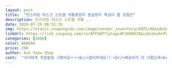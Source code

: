 ```yaml
---
layout: post 
title:  "민스리빙 마스크 스트랩 귀통증방지 분실방지 목걸이 줄 조절끈" 
description: 민스리빙 마스크 스트랩 귀통 ..
date: 2020-07-29 06:51:35 
img: https://static.coupangcdn.com/image/vendor_inventory/6925/d8a1de381d39aa889a52eb3608f0304254bc525cf329a2dc711e36678452.jpg 
linkUrl: https://link.coupang.com/re/AFFSDP?lptag=AF3600438&subid=ahnPublicAsk&pageKey=1798639684&itemId=3059824781&vendorItemId=71047791763&traceid=V0-113-b537ccc5bf04110d 
categories: [1008] 
color: A6A6A6 
price: 290 
author: Ask View Shop 
cont:  "넉넉하게 주문할걸 그랬어요ㅜㅜ<br/>많이파세요!!♡<br/>배송비가 더 나왔는데<br/>생각보다 더 괜찮네요<br/>젛아요<br/>제품이 좋긴하나 하자있는 제품이 와서 대만족은아닙니다<br/>혹시나 싶어 다섯개만 주문해서<br/>" 
---
```

